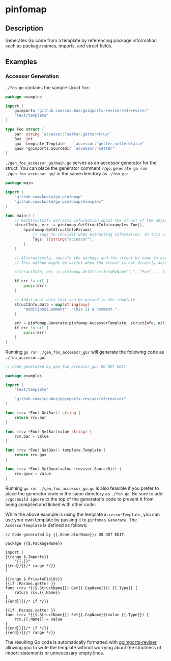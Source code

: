 # pinfomap

## Description

Generates Go code from a template by referencing package information such as package names, imports, and struct fields.

## Examples

### Accessor Generation

`./foo.go` contains the sample struct `Foo`:

<!-- mdppcode src=examples/foo.go -->
```go
package examples

import (
	goimports "github.com/incu6us/goimports-reviser/v3/reviser"
	"text/template"
)

type Foo struct {
	bar  string `accessor:"setter,getter=true"`
	Baz  int
	qux  template.Template    `accessor:"getter,setter=false"`
	quux *goimports.SourceDir `accessor:"setter"`
}
```

`./gen_foo_accessor_go/main.go` serves as an accessor generator for the struct. You can place the generator comment `//go:generate go run ./gen_foo_accessor_go/` in the same directory as `./foo.go`:

<!-- mdppcode src=examples/gen_foo_accessor_go/main.go -->
```go
package main

import (
	"github.com/knaka/go-pinfomap"
	"github.com/knaka/go-pinfomap/examples"
)

func main() {
	// GetStructInfo extracts information about the struct of the object passed as an argument.
	structInfo, err := pinfomap.GetStructInfo(examples.Foo{},
		&pinfomap.GetStructInfoParams{
			// Tags to consider when extracting information. In this case, it looks for "accessor" tag.
			Tags: []string{"accessor"},
		},
	)

	// Alternatively, specify the package and the struct by name to extract its information.
	// This method might be useful when the struct is not directly accessible or if you want to reference it dynamically.

	//structInfo, err := pinfomap.GetStructInfoByName(".", "Foo", ...)

	if err != nil {
		panic(err)
	}

	// Additional data that can be passed to the template.
	structInfo.Data = map[string]any{
		"AdditionalComment": "This is a comment.",
	}

	err = pinfomap.Generate(pinfomap.AccessorTemplate, structInfo, nil)
	if err != nil {
		panic(err)
	}
}
```

Running `go run ./gen_foo_accessor_go/` will generate the following code as `./foo_accessor.go`:

<!-- mdppcode src=examples/foo_accessor.go -->
```go
// Code generated by gen_foo_accessor_go; DO NOT EDIT.

package examples

import (
	"text/template"

	"github.com/incu6us/goimports-reviser/v3/reviser"
)

func (rcv *Foo) GetBar() string {
	return rcv.bar
}

func (rcv *Foo) SetBar(value string) {
	rcv.bar = value
}

func (rcv *Foo) GetQux() template.Template {
	return rcv.qux
}

func (rcv *Foo) SetQuux(value *reviser.SourceDir) {
	rcv.quux = value
}
```

Running `go run ./gen_foo_accessor_go.go` is also feasible if you prefer to place the generator code in the same directory as `./foo.go`. Be sure to add `//go:build ignore` to the top of the generator's code to prevent it from being compiled and linked with other code.

While the above example is using the template `AccessorTemplate`, you can use your own template by passing it to `pinfomap.Generate`. The `AccessorTemplate` is defined as follows:

<!-- mdppcode src=./templates/accessor.tmpl -->
```gotemplate
// Code generated by {{.GeneratorName}}; DO NOT EDIT.

package {{$.PackageName}}

import (
{{range $.Imports}}
	"{{.}}"
{{end}}{{/* range */}}
)

{{range $.PrivateFields}}
{{if .Params.getter }}
func (rcv *{{$.StructName}}) Get{{.CapName}}() {{.Type}} {
	return rcv.{{.Name}}
}
{{end}}{{/* if */}}

{{if .Params.setter }}
func (rcv *{{$.StructName}}) Set{{.CapName}}(value {{.Type}}) {
	rcv.{{.Name}} = value
}
{{end}}{{/* if */}}
{{end}}{{/* range */}}
```

The resulting Go code is automatically formatted with [goimports-reviser](https://github.com/incu6us/goimports-reviser), allowing you to write the template without worrying about the strictness of import statements or unnecessary empty lines.
